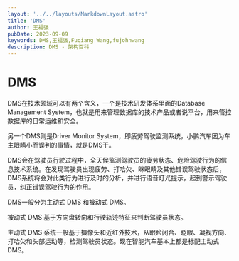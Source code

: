 ```yaml
---
layout: '../../layouts/MarkdownLayout.astro'
title: 'DMS'
author: 王福强
pubDate: 2023-09-09
keywords: DMS,王福强,Fuqiang Wang,fujohnwang
description: DMS - 架构百科
---
```


# DMS

DMS在技术领域可以有两个含义，一个是技术研发体系里面的Database Management System，也就是用来管理数据库的技术产品或者说平台，用来管控数据库的日常运维和安全。

另一个DMS则是Driver Monitor System，即疲劳驾驶监测系统，小鹏汽车因为车主眼睛小而误判的事情，就是DMS干。

DMS会在驾驶员行驶过程中，全天候监测驾驶员的疲劳状态、危险驾驶行为的信息技术系统。在发现驾驶员出现疲劳、打哈欠、眯眼睛及其他错误驾驶状态后，DMS系统将会对此类行为进行及时的分析，并进行语音灯光提示，起到警示驾驶员，纠正错误驾驶行为的作用。

DMS一般分为主动式 DMS 和被动式 DMS。

被动式 DMS 基于方向盘转向和行驶轨迹特征来判断驾驶员状态。

主动式 DMS 系统一般基于摄像头和近红外技术，从眼睑闭合、眨眼、凝视方向、打哈欠和头部运动等，检测驾驶员状态。现在智能汽车基本上都是标配主动式DMS。